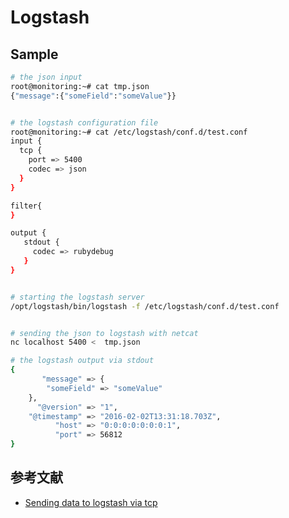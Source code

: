 # Logstash

## Sample

```sh
# the json input
root@monitoring:~# cat tmp.json
{"message":{"someField":"someValue"}}


# the logstash configuration file
root@monitoring:~# cat /etc/logstash/conf.d/test.conf
input {
  tcp {
    port => 5400
    codec => json
  }
}

filter{
}

output {
   stdout {
     codec => rubydebug
   }
}


# starting the logstash server
/opt/logstash/bin/logstash -f /etc/logstash/conf.d/test.conf


# sending the json to logstash with netcat
nc localhost 5400 <  tmp.json

# the logstash output via stdout
{
       "message" => {
        "someField" => "someValue"
    },
      "@version" => "1",
    "@timestamp" => "2016-02-02T13:31:18.703Z",
          "host" => "0:0:0:0:0:0:0:1",
          "port" => 56812
}
```

## 参考文献

- [Sending data to logstash via tcp](https://stackoverflow.com/questions/35143576/sending-data-to-logstash-via-tcp)
